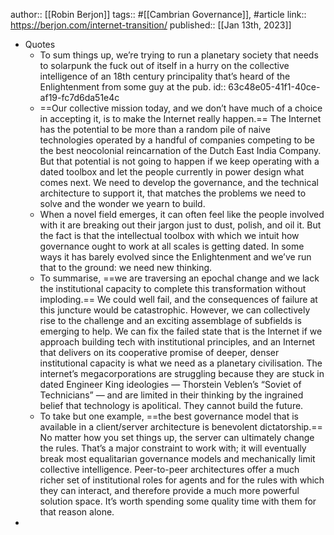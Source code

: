 author:: [[Robin Berjon]]
tags:: #[[Cambrian Governance]], #article 
link:: https://berjon.com/internet-transition/
published:: [[Jan 13th, 2023]]

- Quotes
	- To sum things up, we’re trying to run a planetary society that needs to solarpunk the fuck out of itself in a hurry on the collective intelligence of an 18th century principality that’s heard of the Enlightenment from some guy at the pub.
	  id:: 63c48e05-41f1-40ce-af19-fc7d6da51e4c
	- ==Our collective mission today, and we don’t have much of a choice in accepting it, is to make the Internet really happen.== The Internet has the potential to be more than a random pile of naive technologies operated by a handful of companies competing to be the best neocolonial reincarnation of the Dutch East India Company. But that potential is not going to happen if we keep operating with a dated toolbox and let the people currently in power design what comes next. We need to develop the governance, and the technical architecture to support it, that matches the problems we need to solve and the wonder we yearn to build.
	- When a novel field emerges, it can often feel like the people involved with it are breaking out their jargon just to dust, polish, and oil it. But the fact is that the intellectual toolbox with which we intuit how governance ought to work at all scales is getting dated. In some ways it has barely evolved since the Enlightenment and we’ve run that to the ground: we need new thinking.
	- To summarise, ==we are traversing an epochal change and we lack the institutional capacity to complete this transformation without imploding.== We could well fail, and the consequences of failure at this juncture would be catastrophic. However, we can collectively rise to the challenge and an exciting assemblage of subfields is emerging to help. We can fix the failed state that is the Internet if we approach building tech with institutional principles, and an Internet that delivers on its cooperative promise of deeper, denser institutional capacity is what we need as a planetary civilisation.
	  The internet’s megacorporations are struggling because they are stuck in dated Engineer King ideologies — Thorstein Veblen’s “Soviet of Technicians” — and are limited in their thinking by the ingrained belief that technology is apolitical. They cannot build the future.
	- To take but one example, ==the best governance model that is available in a client/server architecture is benevolent dictatorship.== No matter how you set things up, the server can ultimately change the rules. That’s a major constraint to work with; it will eventually break most equalitarian governance models and mechanically limit collective intelligence. Peer-to-peer architectures offer a much richer set of institutional roles for agents and for the rules with which they can interact, and therefore provide a much more powerful solution space. It’s worth spending some quality time with them for that reason alone.
-